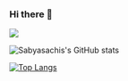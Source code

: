 ### Hi there 👋

![](https://komarev.com/ghpvc/?username=asabya)

![Sabyasachis's GitHub stats](https://github-readme-stats.vercel.app/api?username=asabya&count_private=true)

[![Top Langs](https://github-readme-stats.vercel.app/api/top-langs/?username=asabya)](https://github.com/anuraghazra/github-readme-stats)
<!--
**asabya/asabya** is a ✨ _special_ ✨ repository because its `README.md` (this file) appears on your GitHub profile.

Here are some ideas to get you started:

- 🔭 I’m currently working on ...
- 🌱 I’m currently learning ...
- 👯 I’m looking to collaborate on ...
- 🤔 I’m looking for help with ...
- 💬 Ask me about ...
- 📫 How to reach me: ...
- 😄 Pronouns: ...
- ⚡ Fun fact: ...
-->
